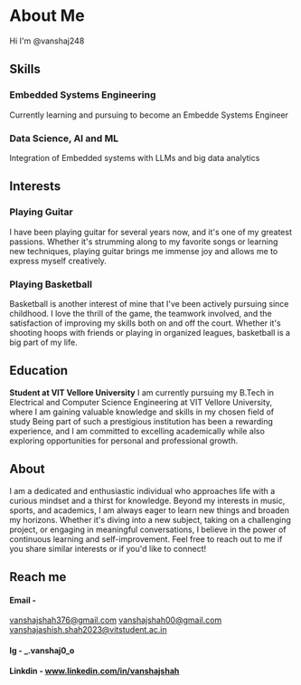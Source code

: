 # About Me
Hi I'm @vanshaj248

## Skills
### Embedded Systems Engineering
Currently learning and pursuing to become an Embedde Systems Engineer

### Data Science, AI and ML
Integration of Embedded systems with  LLMs and big data analytics

## Interests
### Playing Guitar
I have been playing guitar for several years now, and it's one of my greatest passions.
Whether it's strumming along to my favorite songs or learning new techniques, playing guitar brings me immense joy and allows me to express myself creatively.

### Playing Basketball
Basketball is another interest of mine that I've been actively pursuing since childhood.
I love the thrill of the game, the teamwork involved, and the satisfaction of improving my skills both on and off the court.
Whether it's shooting hoops with friends or playing in organized leagues, basketball is a big part of my life.

## Education
**Student at VIT Vellore University**
I am currently pursuing my B.Tech in Electrical and Computer Science Engineering at VIT Vellore University, where I am gaining valuable knowledge and skills in my chosen field of study
Being part of such a prestigious institution has been a rewarding experience, and I am committed to excelling academically while also exploring opportunities for personal and professional growth.

## About
I am a dedicated and enthusiastic individual who approaches life with a curious mindset and a thirst for knowledge.
Beyond my interests in music, sports, and academics, I am always eager to learn new things and broaden my horizons.
Whether it's diving into a new subject, taking on a challenging project, or engaging in meaningful conversations, I believe in the power of continuous learning and self-improvement.
Feel free to reach out to me if you share similar interests or if you'd like to connect!

## Reach me
#### Email - 
vanshajshah376@gmail.com
vanshajshah00@gmail.com
vanshajashish.shah2023@vitstudent.ac.in
#### Ig - _.vanshaj0_o
#### Linkdin - www.linkedin.com/in/vanshajshah

